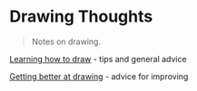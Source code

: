 
# Drawing Thoughts

> Notes on drawing.

[Learning how to draw](https://github.com/shnbwmn/drawing-thoughts/blob/master/learning-to-draw.md) - tips and general advice

[Getting better at drawing](https://github.com/shnbwmn/drawing-thoughts/blob/master/getting-better-at-drawing.md) - advice for improving




